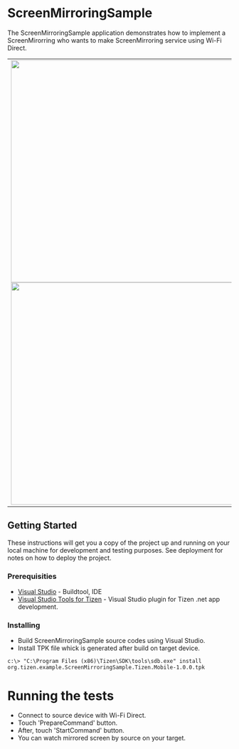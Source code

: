 # ScreenMirroringSample

The ScreenMirroringSample application demonstrates how to implement a ScreenMirorring who wants to make ScreenMirroring service using Wi-Fi Direct.

<table>
    <tr>
        <td>
            <img src='ScreenMirroringSample/ScreenMirroringSample.Tizen.Mobile/res/sink1.png' height=500 />
            <img src='ScreenMirroringSample/ScreenMirroringSample.Tizen.Mobile/res/sink_mirrored_screen.png' height=500 />
        </td>
    </tr>
</table>

## Getting Started
These instructions will get you a copy of the project up and running on your local machine for development and testing purposes. See deployment for notes on how to deploy the project.

### Prerequisities

* [Visual Studio](https://www.visualstudio.com/) - Buildtool, IDE
* [Visual Studio Tools for Tizen](https://developer.tizen.org/development/tizen-.net-preview/visual-studio-tools-tizen) - Visual Studio plugin for Tizen .net app development.

### Installing

 * Build ScreenMirroringSample source codes using Visual Studio.
 * Install TPK file whick is generated after build on target device.

 ```
 c:\> "C:\Program Files (x86)\Tizen\SDK\tools\sdb.exe" install org.tizen.example.ScreenMirroringSample.Tizen.Mobile-1.0.0.tpk
 ```

# Running the tests

* Connect to source device with Wi-Fi Direct.
* Touch 'PrepareCommand' button.
* After, touch 'StartCommand' button.
* You can watch mirrored screen by source on your target.
